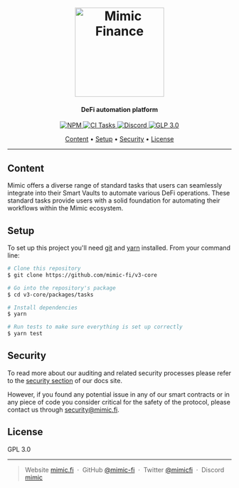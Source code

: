 <h1 align="center">
  <a href="https://mimic.fi"><img src="https://www.mimic.fi/logo.png" alt="Mimic Finance" width="200"></a> 
</h1>

<h4 align="center">DeFi automation platform</h4>

<p align="center">
  <a href="https://badge.fury.io/js/@mimic-fi%2Fv3-tasks">
    <img src="https://badge.fury.io/js/@mimic-fi%2Fv3-tasks.svg" alt="NPM">
  </a>
  <a href="https://github.com/mimic-fi/v3-core/actions/workflows/ci-tasks.yml">
    <img src="https://github.com/mimic-fi/v3-core/actions/workflows/ci-tasks.yml/badge.svg" alt="CI Tasks">
  </a>
  <a href="https://discord.mimic.fi">
    <img alt="Discord" src="https://img.shields.io/discord/989984112397922325">
  </a>
  <a href="./LICENSE">
    <img src="https://img.shields.io/badge/license-GLP_3.0-green" alt="GLP 3.0">
  </a>
</p>

<p align="center">
  <a href="#content">Content</a> •
  <a href="#setup">Setup</a> •
  <a href="#security">Security</a> •
  <a href="#license">License</a>
</p>

---

## Content 

Mimic offers a diverse range of standard tasks that users can seamlessly integrate into their Smart Vaults to automate 
various DeFi operations. These standard tasks provide users with a solid foundation for automating their workflows 
within the Mimic ecosystem.

## Setup

To set up this project you'll need [git](https://git-scm.com) and [yarn](https://classic.yarnpkg.com) installed. 
From your command line:

```bash
# Clone this repository
$ git clone https://github.com/mimic-fi/v3-core

# Go into the repository's package
$ cd v3-core/packages/tasks

# Install dependencies
$ yarn

# Run tests to make sure everything is set up correctly
$ yarn test
```

## Security

To read more about our auditing and related security processes please refer to the [security section](https://docs.mimic.fi/miscellaneous/security) of our docs site.

However, if you found any potential issue in any of our smart contracts or in any piece of code you consider critical
for the safety of the protocol, please contact us through <a href="mailto:security@mimic.fi">security@mimic.fi</a>.

## License

GPL 3.0

---

> Website [mimic.fi](https://mimic.fi) &nbsp;&middot;&nbsp;
> GitHub [@mimic-fi](https://github.com/mimic-fi) &nbsp;&middot;&nbsp;
> Twitter [@mimicfi](https://twitter.com/mimicfi) &nbsp;&middot;&nbsp;
> Discord [mimic](https://discord.mimic.fi)

